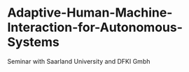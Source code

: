 # Adaptive-Human-Machine-Interaction-for-Autonomous-Systems
Seminar with Saarland University and DFKI Gmbh 

